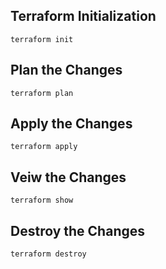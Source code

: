 ## Terraform Initialization 
```
terraform init 
```

## Plan the Changes 
```
terraform plan
```

## Apply the Changes 
```
terraform apply 
```

## Veiw the Changes 
```
terraform show
```

## Destroy the Changes 
```
terraform destroy
```

